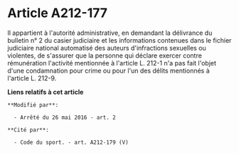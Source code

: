 # Article A212-177

Il appartient à l'autorité administrative, en demandant la délivrance du bulletin n° 2 du casier judiciaire et les
informations contenues dans le fichier judiciaire national automatisé des auteurs d'infractions sexuelles ou violentes, de
s'assurer que la personne qui déclare exercer contre rémunération l'activité mentionnée à l'article L. 212-1 n'a pas fait
l'objet d'une condamnation pour crime ou pour l'un des délits mentionnés à l'article L. 212-9.

**Liens relatifs à cet article**

	**Modifié par**:

	  - Arrêté du 26 mai 2016 - art. 2

	**Cité par**:

	  - Code du sport. - art. A212-179 (V)
